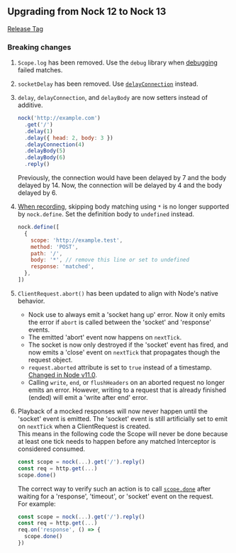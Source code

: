 ## Upgrading from Nock 12 to Nock 13

[Release Tag](https://github.com/nock/nock/releases/tag/v13.0.0)

### Breaking changes

1. `Scope.log` has been removed. Use the `debug` library when [debugging](https://github.com/nock/nock#debugging) failed matches.

1. `socketDelay` has been removed. Use [`delayConnection`](https://github.com/nock/nock#delay-the-connection) instead.

1. `delay`, `delayConnection`, and `delayBody` are now setters instead of additive.

   ```js
   nock('http://example.com')
     .get('/')
     .delay(1)
     .delay({ head: 2, body: 3 })
     .delayConnection(4)
     .delayBody(5)
     .delayBody(6)
     .reply()
   ```

   Previously, the connection would have been delayed by 7 and the body delayed by 14.
   Now, the connection will be delayed by 4 and the body delayed by 6.

1. [When recording](https://github.com/nock/nock#recording), skipping body matching using `*` is no longer supported by `nock.define`.
   Set the definition body to `undefined` instead.

   ```js
   nock.define([
     {
       scope: 'http://example.test',
       method: 'POST',
       path: '/',
       body: '*', // remove this line or set to undefined
       response: 'matched',
     },
   ])
   ```

1. `ClientRequest.abort()` has been updated to align with Node's native behavior.

   - Nock use to always emit a 'socket hang up' error. Now it only emits the error if `abort` is called between the 'socket' and 'response' events.
   - The emitted 'abort' event now happens on `nextTick`.
   - The socket is now only destroyed if the 'socket' event has fired, and now emits a 'close' event on `nextTick` that propagates though the request object.
   - `request.aborted` attribute is set to `true` instead of a timestamp. [Changed in Node v11.0](https://github.com/nodejs/node/pull/20230).
   - Calling `write`, `end`, or `flushHeaders` on an aborted request no longer emits an error.
     However, writing to a request that is already finished (ended) will emit a 'write after end' error.

1. Playback of a mocked responses will now never happen until the 'socket' event is emitted.
   The 'socket' event is still artificially set to emit on `nextTick` when a ClientRequest is created.  
   This means in the following code the Scope will never be done because at least one tick needs
   to happen before any matched Interceptor is considered consumed.
   ```js
   const scope = nock(...).get('/').reply()
   const req = http.get(...)
   scope.done()
   ```
   The correct way to verify such an action is to call [`scope.done`](https://github.com/nock/nock#expectations) after waiting for a 'response', 'timeout', or 'socket' event on the request.  
   For example:
   ```js
   const scope = nock(...).get('/').reply()
   const req = http.get(...)
   req.on('response', () => {
     scope.done()
   })
   ```
